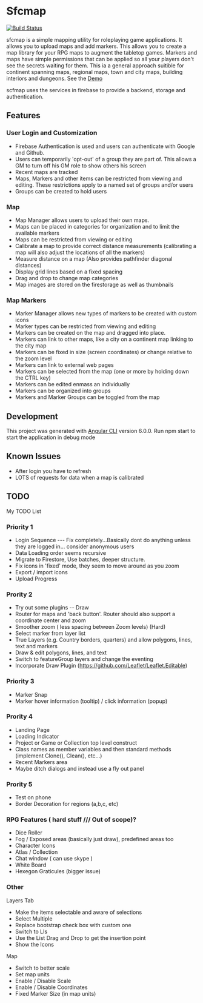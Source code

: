 # Sfcmap

[![Build Status](https://travis-ci.com/WTIGER001/sfcmap.svg?branch=master)](https://travis-ci.com/WTIGER001/sfcmap)

sfcmap is a simple mapping utility for roleplaying game applications. It allows you to upload maps and add markers. This allows you to create a map library for your RPG maps to augment the tabletop games. Markers and maps have simple permissions that can be applied so all your players don't see the secrets waiting for them. This ia a general approach suitible for continent spanning maps, regional maps, town and city maps, building interiors and dungeons. See the [Demo](https://sfcmap.firebaseapp.com/)

scfmap uses the services in firebase to provide a backend, storage and authentication. 

## Features

### User Login and Customization
- Firebase Authentication is used and users can authenticate with Google and Github.
- Users can temporarily 'opt-out' of a group they are part of. This allows a GM to turn off his GM role to show others his screen
- Recent maps are tracked
- Maps, Markers and other items can be restricted from viewing and editing. These restrictions apply to a named set of groups and/or users
- Groups can be created to hold users

### Map
- Map Manager allows users to upload their own maps.
- Maps can be placed in categories for organization and to limit the available markers
- Maps can be restricted from viewing or editing
- Calibrate a map to provide correct distance measurements (calibrating a map will also adjust the locations of all the markers)
- Measure distance on a map (Also provides pathfinder diagonal distances)
- Display grid lines based on a fixed spacing
- Drag and drop to change map categories
- Map images are stored on the firestorage as well as thumbnails

### Map Markers
- Marker Manager allows new types of markers to be created with custom icons
- Marker types can be restricted from viewing and editing
- Markers can be created on the map and dragged into place. 
- Markers can link to other maps, like a city on a continent map linking to the city map
- Markers can be fixed in size (screen coordinates) or change relative to the zoom level
- Markers can link to external web pages
- Markers can be selected from the map (one or more by holding down the CTRL key)
- Markers can be edited enmass an individually
- Markers can be organized into groups
- Markers and Marker Groups can be toggled from the map

## Development
This project was generated with [Angular CLI](https://github.com/angular/angular-cli) version 6.0.0. Run npm start to start the application in debug mode

## Known Issues
- After login you have to refresh
- LOTS of requests for data when a map is calibrated

## TODO
My TODO List

### Priority 1
- Login Sequence --- Fix completely...Basically dont do anything unless they are logged in... consider anonymous users
- Data Loading order seems recursive
- Migrate to Firestore, Use batches, deeper structure. 
- Fix icons in 'fixed' mode, they seem to move around as you zoom
- Export / import icons 
- Upload Progress

### Prority 2
- Try out some plugins
-- Draw
- Router for maps and 'back button'. Router should also support a coordinate center and zoom
- Smoother zoom ( less spacing between Zoom levels) (Hard)
- Select marker from layer list
- True Layers (e.g. Country borders, quarters) and allow polygons, lines, text and markers
- Draw & edit polygons, lines, and text
- Switch to featureGroup layers and change the eventing
- Incorporate Draw Plugin (https://github.com/Leaflet/Leaflet.Editable)

### Priority 3
- Marker Snap
- Marker hover information (tooltip) / click information (popup)

### Prority 4
- Landing Page
- Loading Indicator
- Project or Game or Collection top level construct
- Class names as member variables and then standard methods (implement Clone(), Clean(), etc...)
- Recent Markers area
- Maybe ditch dialogs and instead use a fly out panel

### Prority 5
- Test on phone 
- Border Decoration for regions (a,b,c, etc)

### RPG Features ( hard stuff /// Out of scope)?
- Dice Roller
- Fog / Exposed areas (basically just draw), predefined areas too
- Character Icons
- Atlas / Collection
- Chat window ( can use skype )
- White Board
- Hexegon Graticules (bigger issue)

### Other
Layers Tab
- Make the items selectable and aware of selections
- Select Multiple
- Replace bootstrap check box with custom one 
- Switch to LIs
- Use the List Drag and Drop to get the insertion point
- Show the Icons

Map
- Switch to better scale
- Set map units
- Enable / Disable Scale
- Enable / Disable Coordinates
- Fixed Marker Size (in map units)

